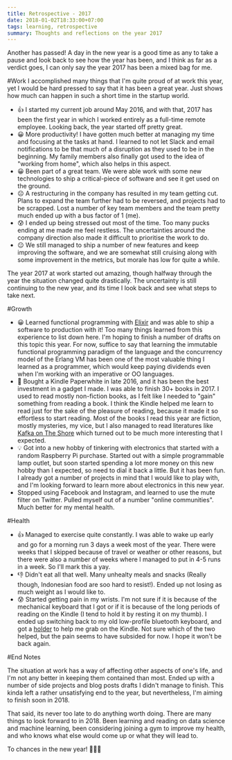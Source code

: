 ```yaml
---
title: Retrospective - 2017
date: 2018-01-02T18:33:00+07:00
tags: learning, retrospective
summary: Thoughts and reflections on the year 2017
---
```



Another has passed! A day in the new year is a good time as any to take a pause and look back to see how the year has been, and I think as far as a verdict goes, I can only say the year 2017 has been a mixed bag for me.

#Work
I accomplished many things that I'm quite proud of at work this year, yet I would be hard pressed to say that it has been a great year. Just shows how much can happen in such a short time in the startup world.

* 👍 I started my current job around May 2016, and with that, 2017 has been the first year in which I worked entirely as a full-time remote employee. Looking back, the year started off pretty great.
* 😀 More productivity! I have gotten much better at managing my time and focusing at the tasks at hand. I learned to not let Slack and email notifications to be that much of a disruption as they used to be in the beginning. My family members also finally got used to the idea of "working from home", which also helps in this aspect.
* 😀 Been part of a great team. We were able work with some new technologies to ship a critical-piece of software and see it get used on the ground.
* ☹️ A restructuring in the company has resulted in my team getting cut. Plans to expand the team further had to be reversed, and projects had to be scrapped. Lost a number of key team members and the team pretty much ended up with a bus factor of 1 (me).
* 😰 I ended up being stressed out most of the time. Too many pucks ending at me made me feel restless. The uncertainties around the company direction also made it difficult to prioritise the work to do.
* 😐 We still managed to ship a number of new features and keep improving the software, and we are somewhat still cruising along with some improvement in the metrics, but morale has low for quite a while.

The year 2017 at work started out amazing, though halfway through the year the situation changed quite drastically. The uncertainty is still continuing to the new year, and its time I look back and see what steps to take next.

#Growth
* 😀 Learned functional programming with [Elixir](https://elixir-lang.org/) and was able to ship a software to production with it! Too many things learned from this experience to list down here. I'm hoping to finish a number of drafts on this topic this year. For now, suffice to say that learning the immutable functional programming paradigm of the language and the concurrency model of the Erlang VM has been one of the most valuable thing I learned as a programmer, which would keep paying dividends even when I'm working with an imperative or OO languages.
* 📖 Bought a Kindle Paperwhite in late 2016, and it has been the best investment in a gadget I made. I was able to finish 30+ books in 2017. I used to read mostly non-fiction books, as I felt like I needed to "gain" something from reading a book. I think the Kindle helped me learn to read just for the sake of the pleasure of reading, because it made it so effortless to start reading. Most of the books I read this year are fiction, mostly mysteries, my vice, but I also managed to read literatures like [Kafka on The Shore](https://www.goodreads.com/book/show/4929.Kafka_on_the_Shore) which turned out to be much more interesting that I expected.
* 💡 Got into a new hobby of tinkering with electronics that started with a random Raspberry Pi purchase. Started out with a simple programmable lamp outlet, but soon started spending a lot more money on this new hobby than I expected, so need to dial it back a little. But it has been fun. I already got a number of projects in mind that I would like to play with, and I'm looking forward to learn more about electronics in this new year.
* Stopped using Facebook and Instagram, and learned to use the mute filter on Twitter. Pulled myself out of a number "online communities". Much better for my mental health.

#Health

* 👍 Managed to exercise quite constantly. I was able to wake up early and go for a morning run 3 days a week most of the year. There were weeks that I skipped because of travel or weather or other reasons, but there were also a number of weeks where I managed to put in 4-5 runs in a week. So I'll mark this a yay.
* 👎 Didn't eat all that well. Many unhealty meals and snacks (Really though, Indonesian food are soo hard to resist!). Ended up not losing as much weight as I would like to.
* 😰 Started getting pain in my wrists. I'm not sure if it is because of the mechanical keyboard that I got or if it is because of the long periods of reading on the Kindle (I tend to hold it by resting it on my thumb). I ended up switching back to my old low-profile bluetooth keyboard, and got a [holder](http://www.iring.com/) to help me grab on the Kindle. Not sure which of the two helped, but the pain seems to have subsided for now. I hope it won't be back again.

#End Notes

The situation at work has a way of affecting other aspects of one's life, and I'm not any better in keeping them contained than most. Ended up with a number of side projects and blog posts drafts I didn't manage to finish. This kinda left a rather unsatisfying end to the year, but nevertheless,  I'm aiming to finish soon in 2018.

That said, its never too late to do anything worth doing. There are many things to look forward to in 2018. Been learning and reading on data science and machine learning, been considering joining a gym to improve my health, and who knows what else would come up or what they will lead to.

To chances in the new year! 🎉🎉🎉
